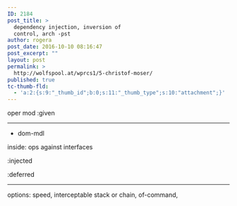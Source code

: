 ```yaml
---
ID: 2184
post_title: >
  dependency injection, inversion of
  control, arch -pst
author: rogera
post_date: 2016-10-10 08:16:47
post_excerpt: ""
layout: post
permalink: >
  http://wolfspool.at/wprcs1/5-christof-moser/
published: true
tc-thumb-fld:
  - 'a:2:{s:9:"_thumb_id";b:0;s:11:"_thumb_type";s:10:"attachment";}'
---
```

oper mod :given

<hr />

- dom-mdl

inside: ops against interfaces

:injected

:deferred

<hr />

options: speed, interceptable stack or chain, of-command,
